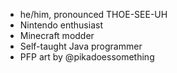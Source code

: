 - he/him, pronounced THOE-SEE-UH
- Nintendo enthusiast
- Minecraft modder
- Self-taught Java programmer
- PFP art by @pikadoessomething
